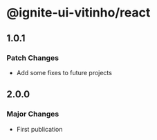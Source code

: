 # @ignite-ui-vitinho/react

## 1.0.1

### Patch Changes

- Add some fixes to future projects

## 2.0.0

### Major Changes

- First publication
